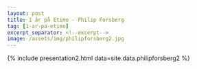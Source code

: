 ```yaml
---
layout: post
title: 1 år på Etimo - Philip Forsberg
tag: [1-ar-pa-etimo]
excerpt_separator: <!--excerpt-->
image: /assets/img/philipforsberg2.jpg
---
```


{% include presentation2.html data=site.data.philipforsberg2 %}
